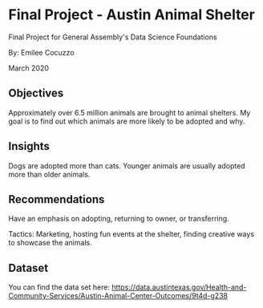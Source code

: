 # Final Project - Austin Animal Shelter 

Final Project for General Assembly's Data Science Foundations 

By: Emilee Cocuzzo

March 2020

## Objectives
Approximately over 6.5 million animals are brought to animal shelters.
My goal is to find out which animals are more likely to be adopted and why.


## Insights
Dogs are adopted more than cats.
Younger animals are usually adopted more than older animals.

## Recommendations
Have an emphasis on adopting, returning to owner, or transferring.

Tactics: Marketing, hosting fun events at the shelter, finding creative ways to showcase the animals.

## Dataset
You can find the data set here: https://data.austintexas.gov/Health-and-Community-Services/Austin-Animal-Center-Outcomes/9t4d-g238
